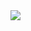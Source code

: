 <img src="https://builtin.com/sites/default/files/styles/medium/public/2018-08/artificial-intelligence-companies.jpg">
